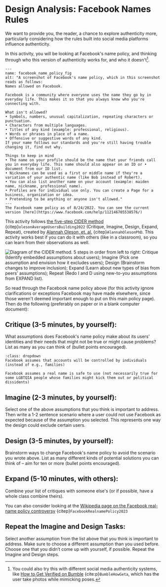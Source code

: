 # Design Analysis: Facebook Names Rules
We want to provide you, the reader, a chance to explore authenticity more, particularly considering how the rules built into social media platforms influence authenticity.

In this activity, you will be looking at Facebook's name policy, and thinking through who this version of authenticity works for, and who it doesn't[^alternate_exercise].


[^alternate_exercise]: You could also try this with different social media authenticity systems, like [How to Get Verified on Bumble](
https://bumble.com/en-us/the-buzz/the-end-of-catfishing-introducing-photo-verification) {cite:p}`BumbleHowGeta`, which has the user take photos while mimicking poses.

```{figure} facebook_name_policy.png
---
name: facebook_name_policy_fig
alt: "A screenshot of Facebook's name policy, which in this screenshot reads as follows:
Names allowed on Facebook.

Facebook is a community where everyone uses the name they go by in everyday life. This makes it so that you always know who you're connecting with.

What isn't allowed?
• Symbols, numbers, unusual capitalization, repeating characters or punctuation.
• Characters from multiple languages.
• Titles of any kind (example: professional, religious).
• Words or phrases in place of a name.
• Offensive or suggestive words of any kind.
If your name follows our standards and you're still having trouble changing it, find out why.

Things to keep in mind
• The name on your profile should be the name that your friends call you in everyday life. This name should also appear on an ID or • document from our ID list.
• Nicknames can be used as a first or middle name if they're a variation of your authentic name (like Bob instead of Robert).
• You can also list another name on your account (example: maiden name, nickname, professional name).
• Profiles are for individual use only. You can create a Page for a business, organization or idea.
• Pretending to be anything or anyone isn't allowed."
---
The Facebook name policy as of 8/24/2022. You can see the current version [here](https://www.facebook.com/help/112146705538576/)
```

This activity follows [the five-step CIDER method](https://medium.com/@OAlannah/beyond-average-users-building-inclusive-design-skills-with-the-cider-technique-413969544e6d?source=friends_link&sk=6c9184c8a88feae058cfb073a44985f7) {citep}`olesonAverageUsersBuilding2022` (Critique, Imagine, Design, Expand, Repeat), created by [Alannah Oleson, et. al.](https://alannaholeson.com/) {citep}`AlannahOlesonPhD`. This activity works best if you can do it with others (like in a classroom), so you can learn from their observations as well.

![Diagram of the CIDER method. 5 steps in order from left to right: Critique (Identify embedded assumptions about users); Imagine (Pick one assumption and envision how it excludes users); Design (Brainstorm changes to improve inclusion); Expand (Learn about new types of bias from peers' assumptions); Repeat (Redo I and D using new-to-you assumptions from EXPAND list).](cider-method.jpeg)

So read through the Facebook name policy above (for this activity ignore clarifications or exceptions Facebook may have made elsewhere, since those weren't deemed important enough to put on this main policy page). Then do the following (preferably on paper or in a blank computer document):

## Critique (3-5 minutes, by yourself):
What assumptions does Facebook's name policy make about its users' identities and their needs that might not be true or might cause problems? List as many as you can think of (bullet points encouraged).


````{admonition} If you are having trouble getting started, click to see some sample assumptions
:class: dropdown
Facebook assumes that accounts will be controlled by individuals (instead of e.g., families)

Facebook assumes a real name is safe to use (not necessarily true for some LGBTQIA people whose families might kick them out or political dissidents)
````

## Imagine (2-3 minutes, by yourself):
Select one of the above assumptions that you think is important to address. Then write a 1-2 sentence scenario where a user could not use Facebook as expected because of the assumption you selected. This represents one way the design could exclude certain users.

## Design (3-5 minutes, by yourself):
Brainstorm ways to change Facebook's name policy to avoid the scenario you wrote above. List as many different kinds of potential solutions you can think of – aim for ten or more (bullet points encouraged).

## Expand (5-10 minutes, with others):
Combine your list of critiques with someone else's (or if possible, have a whole class combine theirs).

You can also consider looking at the [Wikipedia page on the Facebook real-name policy controversy](https://en.wikipedia.org/wiki/Facebook_real-name_policy_controversy) {citep}`FacebookRealnamePolicy2023`

## Repeat the Imagine and Design Tasks:
Select another assumption from the list above that you think is important to address. Make sure to choose a different assumption than you used before. Choose one that you didn’t come up with yourself, if possible. Repeat the Imagine and Design steps.
